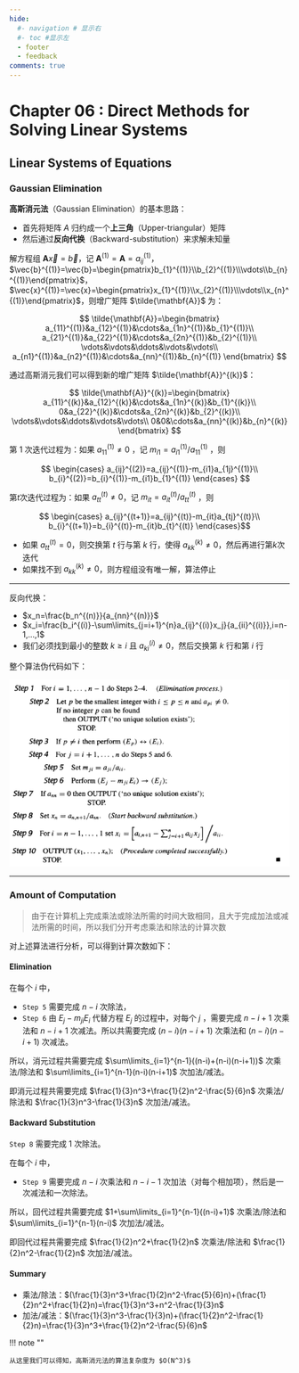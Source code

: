 ```yaml
---
hide:
  #- navigation # 显示右
  #- toc #显示左
  - footer
  - feedback
comments: true
--- 
```


# Chapter 06 :  Direct Methods for Solving Linear Systems

## Linear Systems of Equations

### Gaussian Elimination

**高斯消元法**（Gaussian Elimination）的基本思路：

- 首先将矩阵 $A$ 归约成一个**上三角**（Upper-triangular）矩阵
- 然后通过**反向代换**（Backward-substitution）来求解未知量

解方程组 $\mathbf{A}\vec{x}=\vec{b}$，记 $\mathbf{A}^{(1)}=\mathbf{A}=a_{ij}^{(1)}$，$\vec{b}^{(1)}=\vec{b}=\begin{pmatrix}b_{1}^{(1)}\\b_{2}^{(1)}\\\vdots\\b_{n}^{(1)}\end{pmatrix}$，$\vec{x}^{(1)}=\vec{x}=\begin{pmatrix}x_{1}^{(1)}\\x_{2}^{(1)}\\\vdots\\x_{n}^{(1)}\end{pmatrix}$，则增广矩阵 $\tilde{\mathbf{A}}$ 为：

$$
\tilde{\mathbf{A}}=\begin{bmatrix}
a_{11}^{(1)}&a_{12}^{(1)}&\cdots&a_{1n}^{(1)}&b_{1}^{(1)}\\
a_{21}^{(1)}&a_{22}^{(1)}&\cdots&a_{2n}^{(1)}&b_{2}^{(1)}\\
\vdots&\vdots&\ddots&\vdots&\vdots\\
a_{n1}^{(1)}&a_{n2}^{(1)}&\cdots&a_{nn}^{(1)}&b_{n}^{(1)}
\end{bmatrix}
$$

通过高斯消元我们可以得到新的增广矩阵 $\tilde{\mathbf{A}}^{(k)}$：

$$
\tilde{\mathbf{A}}^{(k)}=\begin{bmatrix}
a_{11}^{(k)}&a_{12}^{(k)}&\cdots&a_{1n}^{(k)}&b_{1}^{(k)}\\
0&a_{22}^{(k)}&\cdots&a_{2n}^{(k)}&b_{2}^{(k)}\\
\vdots&\vdots&\ddots&\vdots&\vdots\\
0&0&\cdots&a_{nn}^{(k)}&b_{n}^{(k)}
\end{bmatrix}
$$

第 $1$ 次迭代过程为：如果 $a_{11}^{(1)}\neq 0$ ，记 $m_{i1}= {a_{i1}^{(1)}}/{a_{11}^{(1)}}$ ，则

$$
\begin{cases}
a_{ij}^{(2)}=a_{ij}^{(1)}-m_{i1}a_{1j}^{(1)}\\
b_{i}^{(2)}=b_{i}^{(1)}-m_{i1}b_{1}^{(1)}
\end{cases}
$$

第$t$次迭代过程为：如果 $a_{tt}^{(t)}\neq 0$，记 $m_{it}={a_{it}^{(t)}}/{a_{tt}^{(t)}}$ ，则

$$
\begin{cases}
a_{ij}^{(t+1)}=a_{ij}^{(t)}-m_{it}a_{tj}^{(t)}\\
b_{i}^{(t+1)}=b_{i}^{(t)}-m_{it}b_{t}^{(t)}
\end{cases}$$

- 如果 $a_{tt}^{(t)}=0$，则交换第 $t$ 行与第 $k$ 行，使得 $a_{kk}^{(k)}\neq 0$，然后再进行第$k$次迭代
- 如果找不到 $a_{kk}^{(k)}\neq 0$，则方程组没有唯一解，算法停止
***
反向代换：

- $x_n=\frac{b_n^{(n)}}{a_{nn}^{(n)}}$
- $x_i=\frac{b_i^{(i)}-\sum\limits_{j=i+1}^{n}a_{ij}^{(i)}x_j}{a_{ii}^{(i)}},i=n-1,...,1$
- 我们必须找到最小的整数 $k\geq i$ 且 $a_{ki}^{(i)}\not=0$，然后交换第 $k$ 行和第 $i$ 行

整个算法伪代码如下：

![](../../../assets/Pasted%20image%2020250305130105.png)
***
### Amount of Computation

> 由于在计算机上完成乘法或除法所需的时间大致相同，且大于完成加法或减法所需的时间，所以我们分开考虑乘法和除法的计算次数

对上述算法进行分析，可以得到计算次数如下：

#### Elimination

在每个 $i$ 中，

- `Step 5` 需要完成 $n-i$ 次除法，
- `Step 6` 由 $E_j-m_{ji}E_i$ 代替方程 $E_j$ 的过程中，对每个 $j$ ，需要完成 $n-i+1$ 次乘法和 $n-i+1$ 次减法。所以共需要完成 $(n-i)(n-i+1)$ 次乘法和 $(n-i)(n-i+1)$ 次减法。

所以，消元过程共需要完成 $\sum\limits_{i=1}^{n-1}((n-i)+(n-i)(n-i+1))$ 次乘法/除法和 $\sum\limits_{i=1}^{n-1}(n-i)(n-i+1)$ 次加法/减法。

即消元过程共需要完成 $\frac{1}{3}n^3+\frac{1}{2}n^2-\frac{5}{6}n$ 次乘法/除法和 $\frac{1}{3}n^3-\frac{1}{3}n$ 次加法/减法。

#### Backward Substitution

`Step 8` 需要完成 $1$ 次除法。

在每个 $i$ 中，

- `Step 9` 需要完成 $n-i$ 次乘法和 $n-i-1$ 次加法（对每个相加项），然后是一次减法和一次除法。

所以，回代过程共需要完成 $1+\sum\limits_{i=1}^{n-1}((n-i)+1)$ 次乘法/除法和 $\sum\limits_{i=1}^{n-1}(n-i)$ 次加法/减法。

即回代过程共需要完成 $\frac{1}{2}n^2+\frac{1}{2}n$ 次乘法/除法和 $\frac{1}{2}n^2-\frac{1}{2}n$ 次加法/减法。

#### Summary

- 乘法/除法：$(\frac{1}{3}n^3+\frac{1}{2}n^2-\frac{5}{6}n)+(\frac{1}{2}n^2+\frac{1}{2}n)=\frac{1}{3}n^3+n^2-\frac{1}{3}n$
- 加法/减法：$(\frac{1}{3}n^3-\frac{1}{3}n)+(\frac{1}{2}n^2-\frac{1}{2}n)=\frac{1}{3}n^3+\frac{1}{2}n^2-\frac{5}{6}n$

!!! note ""

    从这里我们可以得知，高斯消元法的算法复杂度为 $O(N^3)$






